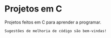 # Projetos em C

Projetos feitos em C para aprender a programar.
```
Sugestões de melhoria de código são bem-vindas!
